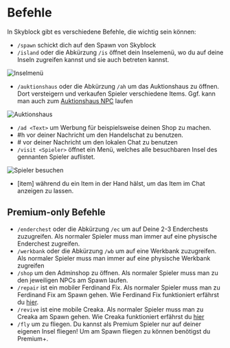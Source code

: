 # Befehle
In Skyblock gibt es verschiedene Befehle, die wichtig sein können:
- `/spawn` schickt dich auf den Spawn von Skyblock
- `/island` oder die Abkürzung `/is` öffnet dein Inselemenü, wo du auf deine Inseln zugreifen kannst und sie auch betreten kannst.

![Inselmenü](@site/static/img/de/game-mechanics/islandmenu.png)

- `/auktionshaus` oder die Abkürzung `/ah` um das Auktionshaus zu öffnen. Dort versteigern und verkaufen Spieler verschiedene Items. Ggf. kann man auch zum [Auktionshaus NPC](./npcs.md#auktionshaus-npc) laufen

![Auktionshaus](@site/static/img/de/game-mechanics/auctionhouse.webp)

- `/ad <Text>` um Werbung für beispielsweise deinen Shop zu machen.
- #h vor deiner Nachricht um den Handelschat zu benutzen.
- \# vor deiner Nachricht um den lokalen Chat zu benutzen
- `/visit <Spieler>` öffnet ein Menü, welches alle besuchbaren Insel des gennanten Spieler auflistet.

![Spieler besuchen](@site/static/img/de/game-mechanics/visitisland.png)

- [item] während du ein Item in der Hand hälst, um das Item im Chat anzeigen zu lassen.


## Premium-only Befehle
- `/enderchest` oder die Abkürzung `/ec` um auf Deine 2-3 Enderchests zuzugreifen. Als normaler Spieler muss man immer auf eine physische Enderchest zugreifen.
- `/werkbank` oder die Abkürzung `/wb` um auf eine Werkbank zuzugreifen. Als normaler Spieler muss man immer auf eine physische Werkbank zugreifen
- `/shop` um den Adminshop zu öffnen. Als normaler Spieler muss man zu den jeweiligen NPCs am Spawn laufen.
- `/repair` ist ein mobiler Ferdinand Fix. Als normaler Spieler muss man zu Ferdinand Fix am Spawn gehen. Wie Ferdinand Fix funktioniert erfährst du [hier](./npcs.md#ferdinand-fix).
- `/revive` ist eine mobile Creaka. Als normaler Spieler muss man zu Creaka am Spawn gehen. Wie Creaka funktioniert erfährst du [hier](./npcs.md#creaka)
- `/fly` um zu fliegen. Du kannst als Premium Spieler nur auf deiner eigenen Insel fliegen! Um am Spawn fliegen zu können benötigst du Premium+.
